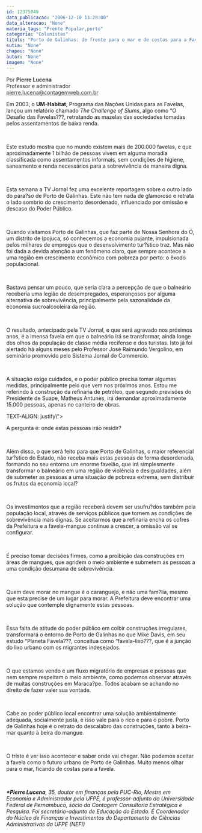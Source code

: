 ```yaml
---
id: 12375049
data_publicacao: "2006-12-10 13:28:00"
data_alteracao: "None"
materia_tags: "Frente Popular,porto"
categoria: "Colunistas"
titulo: "Porto de Galinhas: de frente para o mar e de costas para a Favela"
sutia: "None"
chapeu: "None"
autor: "None"
imagem: "None"
---
```

<p><P><STRONG><SPAN style=\"FONT-SIZE: 13.5pt; FONT-FAMILY: Arial\"><FONT color=#333333></FONT></SPAN></STRONG></P></p>
<p><P><SPAN style=\"FONT-SIZE: 10pt; FONT-FAMILY: Verdana\"><FONT color=#333333>Por <STRONG><SPAN style=\"FONT-FAMILY: Verdana; mso-bidi-font-family: \Arial Unicode MS\\\">Pierre Lucena</SPAN></STRONG><BR>Professor e administrador <BR></FONT><A href=\"mailto:pierre.lucena@contagemweb.com.br\"><FONT color=#333333>pierre.lucena@contagemweb.com.br</FONT></A><?xml:namespace prefix = o ns = \"urn:schemas-microsoft-com:office:office\" /><o:p></o:p></SPAN></P></p>
<p><P class=MsoNormal style=\"MARGIN: 0cm 0cm 0pt; TEXT-INDENT: 35.4pt; TEXT-ALIGN: justify\"><SPAN style=\"FONT-SIZE: 10pt; FONT-FAMILY: Verdana; mso-bidi-font-size: 12.0pt\">Em 2003, o <B style=\"mso-bidi-font-weight: normal\">UM-Habitat</B>, Programa das Nações Unidas para as Favelas, lançou um relatório chamado <I style=\"mso-bidi-font-style: normal\">The Challenge of Slums</I>, algo como “O Desafio das Favelas???, retratando as mazelas das sociedades tomadas pelos assentamentos de baixa renda.<o:p></o:p></SPAN></P></p>
<p><P class=MsoNormal style=\"MARGIN: 0cm 0cm 0pt; TEXT-INDENT: 35.4pt; TEXT-ALIGN: justify\"><SPAN style=\"FONT-SIZE: 10pt; FONT-FAMILY: Verdana; mso-bidi-font-size: 12.0pt\"><o:p>&nbsp;</o:p></SPAN></P></p>
<p><P class=MsoNormal style=\"MARGIN: 0cm 0cm 0pt; TEXT-INDENT: 35.4pt; TEXT-ALIGN: justify\"><SPAN style=\"FONT-SIZE: 10pt; FONT-FAMILY: Verdana; mso-bidi-font-size: 12.0pt\">Este estudo mostra que no mundo existem mais de 200.000 favelas, e que aproximadamente 1 bilhão de pessoas vivem em alguma moradia classificada como assentamentos informais, sem condições de higiene, saneamento e renda necessários para a sobrevivência de maneira digna.<o:p></o:p></SPAN></P></p>
<p><P class=MsoNormal style=\"MARGIN: 0cm 0cm 0pt; TEXT-INDENT: 35.4pt; TEXT-ALIGN: justify\"><SPAN style=\"FONT-SIZE: 10pt; FONT-FAMILY: Verdana; mso-bidi-font-size: 12.0pt\"><o:p>&nbsp;</o:p></SPAN></P></p>
<p><P class=MsoNormal style=\"MARGIN: 0cm 0cm 0pt; TEXT-INDENT: 35.4pt; TEXT-ALIGN: justify\"><SPAN style=\"FONT-SIZE: 10pt; FONT-FAMILY: Verdana; mso-bidi-font-size: 12.0pt\">Esta semana a TV Jornal fez uma excelente reportagem sobre o outro lado do para?so de Porto de Galinhas. Este não tem nada de glamoroso e retrata o lado sombrio do crescimento desordenado, influenciado por omissão e descaso do Poder Público.<o:p></o:p></SPAN></P></p>
<p><P class=MsoNormal style=\"MARGIN: 0cm 0cm 0pt; TEXT-INDENT: 35.4pt; TEXT-ALIGN: justify\"><SPAN style=\"FONT-SIZE: 10pt; FONT-FAMILY: Verdana; mso-bidi-font-size: 12.0pt\"><o:p>&nbsp;</o:p></SPAN></P></p>
<p><P class=MsoNormal style=\"MARGIN: 0cm 0cm 0pt; TEXT-INDENT: 35.4pt; TEXT-ALIGN: justify\"><SPAN style=\"FONT-SIZE: 10pt; FONT-FAMILY: Verdana; mso-bidi-font-size: 12.0pt\">Quando visitamos Porto de Galinhas, que faz parte de Nossa Senhora do Ó, um distrito de Ipojuca, só conhecemos a economia pujante, impulsionada pelos milhares de empregos que o desenvolvimento tur?stico traz. Mas não foi dada a devida atenção a um fenômeno claro, que sempre acontece a uma região em crescimento econômico com pobreza por perto: o êxodo populacional.<o:p></o:p></SPAN></P></p>
<p><P class=MsoNormal style=\"MARGIN: 0cm 0cm 0pt; TEXT-INDENT: 35.4pt; TEXT-ALIGN: justify\"><SPAN style=\"FONT-SIZE: 10pt; FONT-FAMILY: Verdana; mso-bidi-font-size: 12.0pt\"><o:p>&nbsp;</o:p></SPAN></P></p>
<p><P class=MsoNormal style=\"MARGIN: 0cm 0cm 0pt; TEXT-INDENT: 35.4pt; TEXT-ALIGN: justify\"><SPAN style=\"FONT-SIZE: 10pt; FONT-FAMILY: Verdana; mso-bidi-font-size: 12.0pt\">Bastava pensar um pouco, que seria clara a percepção de que o balneário receberia uma legião de desempregados, esperançosos por alguma alternativa de sobrevivência, principalmente pela sazonalidade da economia sucroalcooleira da região.<o:p></o:p></SPAN></P></p>
<p><P class=MsoNormal style=\"MARGIN: 0cm 0cm 0pt; TEXT-INDENT: 35.4pt; TEXT-ALIGN: justify\"><SPAN style=\"FONT-SIZE: 10pt; FONT-FAMILY: Verdana; mso-bidi-font-size: 12.0pt\"><o:p>&nbsp;</o:p></SPAN></P></p>
<p><P class=MsoNormal style=\"MARGIN: 0cm 0cm 0pt; TEXT-INDENT: 35.4pt; TEXT-ALIGN: justify\"><SPAN style=\"FONT-SIZE: 10pt; FONT-FAMILY: Verdana; mso-bidi-font-size: 12.0pt\">O resultado, antecipado pela TV Jornal, e que será agravado nos próximos anos, é a imensa favela em que o balneário irá se transformar, ainda longe dos olhos da população de classe média recifense e dos turistas. Isto já foi alertado há alguns meses pelo Professor José Raimundo Vergolino, em seminário promovido pelo Sistema Jornal do Commercio.<o:p></o:p></SPAN></P></p>
<p><P class=MsoNormal style=\"MARGIN: 0cm 0cm 0pt; TEXT-INDENT: 35.4pt; TEXT-ALIGN: justify\"><SPAN style=\"FONT-SIZE: 10pt; FONT-FAMILY: Verdana; mso-bidi-font-size: 12.0pt\"><o:p>&nbsp;</o:p></SPAN></P></p>
<p><P class=MsoNormal style=\"MARGIN: 0cm 0cm 0pt; TEXT-INDENT: 35.4pt; TEXT-ALIGN: justify\"><SPAN style=\"FONT-SIZE: 10pt; FONT-FAMILY: Verdana; mso-bidi-font-size: 12.0pt\">A situação exige cuidados, e o poder público precisa tomar algumas medidas, principalmente pelo que vem nos próximos anos. Estou me referindo à construção da refinaria de petróleo, que segundo previsões do Presidente de Suape, Matheus Antunes, irá demandar aproximadamente 15.000 pessoas, apenas no canteiro de obras.<o:p></o:p></SPAN></P></p>
<p><P class=MsoNormal style=\"MARGIN: 0cm 0cm 0pt; TEXT-INDENT: 35.4pt;</p>
<p> TEXT-ALIGN: justify\"><SPAN style=\"FONT-SIZE: 10pt; FONT-FAMILY: Verdana; mso-bidi-font-size: 12.0pt\"><o:p>&nbsp;</o:p></SPAN></P></p>
<p><P class=MsoNormal style=\"MARGIN: 0cm 0cm 0pt; TEXT-INDENT: 35.4pt; TEXT-ALIGN: justify\"><SPAN style=\"FONT-SIZE: 10pt; FONT-FAMILY: Verdana; mso-bidi-font-size: 12.0pt\">A pergunta é: onde estas pessoas irão residir?<o:p></o:p></SPAN></P></p>
<p><P class=MsoNormal style=\"MARGIN: 0cm 0cm 0pt; TEXT-INDENT: 35.4pt; TEXT-ALIGN: justify\"><SPAN style=\"FONT-SIZE: 10pt; FONT-FAMILY: Verdana; mso-bidi-font-size: 12.0pt\"><o:p>&nbsp;</o:p></SPAN></P></p>
<p><P class=MsoNormal style=\"MARGIN: 0cm 0cm 0pt; TEXT-INDENT: 35.4pt; TEXT-ALIGN: justify\"><SPAN style=\"FONT-SIZE: 10pt; FONT-FAMILY: Verdana; mso-bidi-font-size: 12.0pt\">Além disso, o que será feito para que Porto de Galinhas, o maior referencial tur?stico do Estado, não receba mais estas pessoas de forma desordenada, formando no seu entorno um enorme favelão, que irá simplesmente transformar o balneário em uma região de violência e desigualdades, além de submeter as pessoas a uma situação de pobreza extrema, sem distribuir os frutos da economia local?<o:p></o:p></SPAN></P></p>
<p><P class=MsoNormal style=\"MARGIN: 0cm 0cm 0pt; TEXT-INDENT: 35.4pt; TEXT-ALIGN: justify\"><SPAN style=\"FONT-SIZE: 10pt; FONT-FAMILY: Verdana; mso-bidi-font-size: 12.0pt\"><o:p>&nbsp;</o:p></SPAN></P></p>
<p><P class=MsoNormal style=\"MARGIN: 0cm 0cm 0pt; TEXT-INDENT: 35.4pt; TEXT-ALIGN: justify\"><SPAN style=\"FONT-SIZE: 10pt; FONT-FAMILY: Verdana; mso-bidi-font-size: 12.0pt\">Os investimentos que a região receberá devem ser usufru?dos também pela população local, através de serviços públicos que tornem as condições de sobrevivência mais dignas. Se aceitarmos que a refinaria encha os cofres da Prefeitura e a favela-mangue continue a crescer, a omissão vai se configurar.<o:p></o:p></SPAN></P></p>
<p><P class=MsoNormal style=\"MARGIN: 0cm 0cm 0pt; TEXT-INDENT: 35.4pt; TEXT-ALIGN: justify\"><SPAN style=\"FONT-SIZE: 10pt; FONT-FAMILY: Verdana; mso-bidi-font-size: 12.0pt\"><o:p>&nbsp;</o:p></SPAN></P></p>
<p><P class=MsoNormal style=\"MARGIN: 0cm 0cm 0pt; TEXT-INDENT: 35.4pt; TEXT-ALIGN: justify\"><SPAN style=\"FONT-SIZE: 10pt; FONT-FAMILY: Verdana; mso-bidi-font-size: 12.0pt\">É preciso tomar decisões firmes, como a proibição das construções em áreas de mangues, que agridem o meio ambiente e submetem as pessoas a uma condição desumana de sobrevivência. <o:p></o:p></SPAN></P></p>
<p><P class=MsoNormal style=\"MARGIN: 0cm 0cm 0pt; TEXT-INDENT: 35.4pt; TEXT-ALIGN: justify\"><SPAN style=\"FONT-SIZE: 10pt; FONT-FAMILY: Verdana; mso-bidi-font-size: 12.0pt\"><o:p>&nbsp;</o:p></SPAN></P></p>
<p><P class=MsoNormal style=\"MARGIN: 0cm 0cm 0pt; TEXT-INDENT: 35.4pt; TEXT-ALIGN: justify\"><SPAN style=\"FONT-SIZE: 10pt; FONT-FAMILY: Verdana; mso-bidi-font-size: 12.0pt\">Quem deve morar no mangue é o caranguejo, e não uma fam?lia, mesmo que esta precise de um lugar para morar. A Prefeitura deve encontrar uma solução que contemple dignamente estas pessoas. <o:p></o:p></SPAN></P></p>
<p><P class=MsoNormal style=\"MARGIN: 0cm 0cm 0pt; TEXT-INDENT: 35.4pt; TEXT-ALIGN: justify\"><SPAN style=\"FONT-SIZE: 10pt; FONT-FAMILY: Verdana; mso-bidi-font-size: 12.0pt\"><o:p>&nbsp;</o:p></SPAN></P></p>
<p><P class=MsoNormal style=\"MARGIN: 0cm 0cm 0pt; TEXT-INDENT: 35.4pt; TEXT-ALIGN: justify\"><SPAN style=\"FONT-SIZE: 10pt; FONT-FAMILY: Verdana; mso-bidi-font-size: 12.0pt\">Essa falta de atitude do poder público em coibir construções irregulares, transformará o entorno de Porto de Galinhas no que Mike Davis, em seu estudo “Planeta Favela???, conceitua como “favela-lixo???, que é a junção do lixo urbano com os migrantes indesejados. <o:p></o:p></SPAN></P></p>
<p><P class=MsoNormal style=\"MARGIN: 0cm 0cm 0pt; TEXT-INDENT: 35.4pt; TEXT-ALIGN: justify\"><SPAN style=\"FONT-SIZE: 10pt; FONT-FAMILY: Verdana; mso-bidi-font-size: 12.0pt\"><o:p>&nbsp;</o:p></SPAN></P></p>
<p><P class=MsoNormal style=\"MARGIN: 0cm 0cm 0pt; TEXT-INDENT: 35.4pt; TEXT-ALIGN: justify\"><SPAN style=\"FONT-SIZE: 10pt; FONT-FAMILY: Verdana; mso-bidi-font-size: 12.0pt\">O que estamos vendo é um fluxo migratório de empresas e pessoas que nem sempre respeitam o meio ambiente, como podemos observar através de muitas construções </SPAN><?xml:namespace prefix = st1 ns = \"urn:schemas-microsoft-com:office:smarttags\" /><st1:PersonName ProductID=\"em Maraca&#65517;pe. Todos\"><SPAN style=\"FONT-SIZE: 10pt; FONT-FAMILY: Verdana; mso-bidi-font-size: 12.0pt\">em Maraca?pe. Todos</SPAN></st1:PersonName><SPAN style=\"FONT-SIZE: 10pt; FONT-FAMILY: Verdana; mso-bidi-font-size: 12.0pt\"> acabam se achando no direito de fazer valer sua vontade. <o:p></o:p></SPAN></P></p>
<p><P class=MsoNormal style=\"MARGIN: 0cm 0cm 0pt; TEXT-INDENT: 35.4pt; TEXT-ALIGN: justify\"><SPAN style=\"FONT-SIZE: 10pt; FONT-FAMILY: Verdana; mso-bidi-font-size: 12.0pt\"><o:p>&nbsp;</o:p></SPAN></P></p>
<p><P class=MsoNormal style=\"MARGIN: 0cm 0cm 0pt; TEXT-INDENT: 35.4pt; TEXT-ALIGN: justify\"><SPAN style=\"FONT-SIZE: 10pt; FONT-FAMILY: Verdana; mso-bidi-font-size: 12.0pt\">Cabe ao poder público local encontrar uma solução ambientalmente adequada, socialmente justa, e isso vale para o rico e para o pobre. Porto de Galinhas hoje é o retrato do descalabro das construções, tanto à beira-mar quanto à beira do mangue.<o:p></o:p></SPAN></P></p>
<p><P class=MsoNormal style=\"MARGIN: 0cm 0cm 0pt; TEXT-INDENT: 35.4pt; TEXT-ALIGN: justify\"><SPAN style=\"FONT-SIZE: 10pt; FONT-FAMILY: Verdana; mso-bidi-font-size: 12.0pt\"><o:p>&nbsp;</o:p></SPAN></P></p>
<p><P class=MsoNormal style=\"MARGIN: 0cm 0cm 0pt; TEXT-INDENT: 35.4pt; TEXT-ALIGN: justify\"><SPAN style=\"FONT-SIZE: 10pt; FONT-FAMILY: Verdana; mso-bidi-font-size: 12.0pt\">O triste é ver isso acontecer e saber onde vai chegar. Não podemos aceitar a favela como o futuro urbano de Porto de Galinhas. Muito menos olhar para o mar, ficando de costas para a favela.<o:p></o:p></SPAN></P></p>
<p><P class=MsoNormal style=\"MARGIN: 0cm 0cm 0pt; TEXT-INDENT: 35.4pt; TEXT-ALIGN: justify\"><SPAN style=\"FONT-SIZE: 10pt; FONT-FAMILY: Verdana; mso-bidi-font-size: 12.0pt\"><o:p>&nbsp;</o:p></SPAN></P><STRONG><I><SPAN style=\"FONT-SIZE: 10pt; FONT-FAMILY: Verdana; mso-fareast-font-family: \Times New Roman\; mso-ansi-language: PT-BR; mso-fareast-language: PT-BR; mso-bidi-language: AR-SA\">*Pierre Lucena</SPAN></I></STRONG><EM><SPAN style=\"FONT-SIZE: 10pt; FONT-FAMILY: Verdana; mso-fareast-font-family: \Times New Roman\; mso-ansi-language: PT-BR; mso-fareast-language: PT-BR; mso-bidi-language: AR-SA\">, 35, doutor em finanças pela PUC-Rio, Mestre em Economia e Administrador pela UFPE, é professor-adjunto da Universidade Federal de Pernambuco, sócio da Contagem Consultoria Estratégica e Pesquisa. Foi secretário-adjunto de Educação do Estado. É Coordenador do Núcleo de Finanças e Investimentos do Departamento de Ciências Administrativas da UFPE (NEFI)</SPAN></EM> </p>

